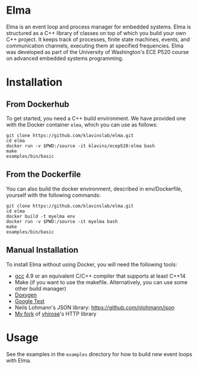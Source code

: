 Elma
===

Elma is an event loop and process manager for embedded systems. Elma is structured as a C++ library of classes on top of which you build your own C++ project. It keeps track of processes, finite state machines, events, and communication channels, executing them at specified frequencies. Elma was developed as part of the University of Washington's ECE P520 course on advanced embedded systems programming. 

Installation
===

From Dockerhub
---

To get started, you need a C++ build environment. We have provided one with the Docker container `elma`, which you can use as follows:

    git clone https://github.com/klavinslab/elma.git
    cd elma
    docker run -v $PWD:/source -it klavins/ecep520:elma bash
    make
    examples/bin/basic

From the Dockerfile
---

You can also build the docker environment, described in env/Dockerfile, yourself with the following commands:

    git clone https://github.com/klavinslab/elma.git
    cd elma
    docker build -t myelma env
    docker run -v $PWD:/source -it myelma bash
    make
    examples/bin/basic


Manual Installation
---

To install Elma without using Docker, you will need the following tools:
- [gcc](https://gcc.gnu.org/) 4.9 or an equivalent C/C++ compiler that supports at least C++14
- Make (if you want to use the makefile. Alternatively, you can use some other build manager)
- [Doxygen](http://www.doxygen.nl/)
- [Google Test](https://github.com/google/googletest)
- Neils Lohmann's JSON library: https://github.com/nlohmann/json
- [My fork](https://github.com/klavins/cpp-httplib.git) of [yhirose](https://github.com/yhirose)'s HTTP library

Usage
===
See the examples in the `examples` directory for how to build new event loops with Elma.